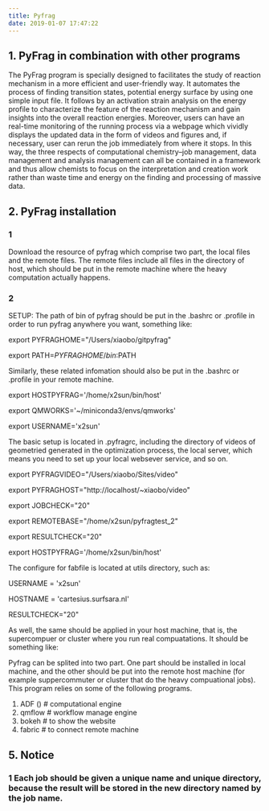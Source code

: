 ```yaml
---
title: Pyfrag
date: 2019-01-07 17:47:22
---
```



## 1. PyFrag in combination with other programs

The PyFrag program is specially designed to facilitates the study of reaction mechanism in a more efficient and user-friendly way. It automates the process of finding transition states, potential energy surface by using one simple input file. It follows by an activation strain analysis on the energy profile to characterize the feature of the reaction mechanism and gain insights into the overall reaction energies. Moreover, users can have an real-time monitoring of the running process via a webpage which vividly displays the updated data in the form of videos and figures and, if necessary, user can rerun the job immediately from where it stops. In this way, the three respects of computational chemistry–job management, data management and analysis management can all be contained in a framework and thus allow chemists to focus on the interpretation and creation work rather than waste time and energy on the finding and processing of massive data.

## 2. PyFrag installation

### 1
Download the resource of pyfrag which comprise two part, the local files and the remote files. The remote files include all files in the directory of host, which should be put in the remote machine where the heavy computation actually happens.

### 2

SETUP:
The path of bin of pyfrag should be put in the .bashrc or .profile in order to run pyfrag anywhere you want, something like:


export PYFRAGHOME="/Users/xiaobo/gitpyfrag"

export PATH=$PYFRAGHOME/bin:$PATH



Similarly, these related infomation should also be put in the .bashrc or .profile in your remote machine.

export HOSTPYFRAG='/home/x2sun/bin/host'

export QMWORKS='~/miniconda3/envs/qmworks'

export USERNAME='x2sun'



The basic setup is located in .pyfragrc, including the directory of videos of geometried generated in the optimization process, the local server, which means you need to set up your local websever service, and so on.

export PYFRAGVIDEO="/Users/xiaobo/Sites/video"

export PYFRAGHOST="http://localhost/~xiaobo/video"

export JOBCHECK="20"

export REMOTEBASE="/home/x2sun/pyfragtest_2"

export RESULTCHECK="20"

export HOSTPYFRAG='/home/x2sun/bin/host'


The configure for fabfile is located at utils directory, such as:

USERNAME = 'x2sun'

HOSTNAME = 'cartesius.surfsara.nl'

RESULTCHECK="20"



As well, the same should be applied in your host machine, that is, the supercompuer or cluster where you run real compuatations. It should be something like:


Pyfrag can be splited into two part. One part should be installed in local machine, and the other should be put into the remote host machine (for example suppercommuter or cluster that do the heavy compuational jobs). This program relies on some of the following programs.

1. ADF  ()     # computational engine
2. qmflow      # workflow manage engine
3. bokeh       # to show the website
4. fabric      # to connect remote machine

## 5. Notice

### 1 Each job should be given a unique name and unique directory, because the result will be stored in the new directory named by the job name.



